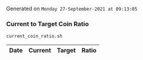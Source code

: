 Generated on `Monday 27-September-2021 at 09:13:05`

### Current to Target Coin Ratio
`current_coin_ratio.sh`

Date|Current|Target|Ratio
---|---|---|---

